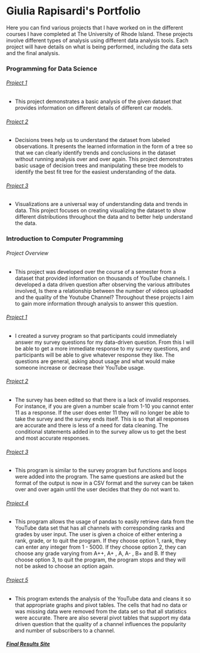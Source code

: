 # Giulia Rapisardi's Portfolio

Here you can find various projects that I have worked on in the different courses I have completed at 
The University of Rhode Island. These projects involve different types of analysis using different data analysis
tools. Each project will have details on what is being performed, including the data sets and the final analysis. 


### Programming for Data Science

###### [Project 1](https://nbviewer.jupyter.org/github/giuliarapisardi/Portfolio/blob/master/Notebooks/CSC%20310/Lab%202%20-%20Data%20Set%20Analysis%20%281%29.ipynb)
- This project demonstrates a basic analysis of the given dataset that provides information on different details of different car models. 

###### [Project 2](https://nbviewer.jupyter.org/github/giuliarapisardi/Portfolio/blob/master/Notebooks/CSC%20310/Lab%203%20-%20Decision%20Trees%20%281%29.ipynb)
- Decisions trees help us to understand the dataset from labeled observations. It presents the learned information in the form of a tree so that we can clearly identify trends and conclusions in the dataset without running analysis over and over again. This project demonstrates basic usage of decision trees and manipulating these tree models to identify the best fit tree for the easiest understanding of the data. 

###### [Project 3](https://nbviewer.jupyter.org/github/giuliarapisardi/Portfolio/blob/master/Notebooks/CSC%20310/Lab%204%20-%20Visualizations%20%281%29.ipynb)
- Visualizations are a universal way of understanding data and trends in data. This project focuses on creating visualizing the dataset to show different distributions throughout the data and to better help understand the data.


### Introduction to Computer Programming

###### Project Overview
- This project was developed over the course of a semester from a dataset that provided information on thousands of YouTube channels. I developed a data driven question after observing the various attributes involved, Is there a relationship between the number of videos uploaded and the quality of the Youtube Channel? Throughout these projects I aim to gain more information through analysis to answer this question. 


###### [Project 1](https://nbviewer.jupyter.org/github/giuliarapisardi/Portfolio/blob/master/Notebooks/CSC%20201/Rapisardi_survey.ipynb)
- I created a survey program so that participants could immediately answer my survey questions for my data-driven question.  From this I will be able to get a more immediate response to my survey questions, and participants will be able to give whatever response they like. The questions are general, asking about usage and what would make someone increase or decrease their YouTube usage. 

###### [Project 2](https://nbviewer.jupyter.org/github/giuliarapisardi/Portfolio/blob/master/Notebooks/CSC%20201/Rapisardi_survey-Conditionals.ipynb)
- The survey has been edited so that there is a lack of invalid responses. For instance, if you are given a number scale from 1-10 you cannot enter 11 as a response. If the user does enter 11 they will no longer be able to take the survey and the survey ends itself.  This is so that all responses are accurate and there is less of a need for data cleaning.  The conditional statements added in to the survey allow us to get the best and most accurate responses. 

###### [Project 3](https://nbviewer.jupyter.org/github/giuliarapisardi/Portfolio/blob/master/Notebooks/CSC%20201/Rapisardi_survey-Final.ipynb)
- This program is similar to the survey program but functions and loops were added into the program. The same questions are asked but the format of the output is now in a CSV format and the survey can be taken over and over again until the user decides that they do not want to.

###### [Project 4](https://nbviewer.jupyter.org/github/giuliarapisardi/Portfolio/blob/master/Notebooks/CSC%20201/Rapisardi_YouTube.ipynb)
- This program allows the usage of pandas to easily retrieve data from the YouTube data set that has all channels with corresponding ranks and grades by user input. The user is given a choice of either entering a rank, grade, or to quit the program. If they choose option 1, rank, they can enter any integer from 1 - 5000. If they choose option 2, they can choose any grade varying from A++, A+ , A, A- , B+ and B. If they choose option 3, to quit the program, the program stops and they will not be asked to choose an option again. 

###### [Project 5](https://nbviewer.jupyter.org/github/giuliarapisardi/Portfolio/blob/master/Notebooks/CSC%20201/rapisardi_youtube_process.ipynb)
- This program extends the analysis of the YouTube data and cleans it so that appropriate graphs and pivot tables. The cells that had no data or was missing data were removed from the data set so that all statistics were accurate. There are also several pivot tables that support my data driven question that the quality of a channel influences the popularity and number of subscribers to a channel.  

##### [Final Results Site](https://sites.google.com/view/usageof/home?authuser=0)
